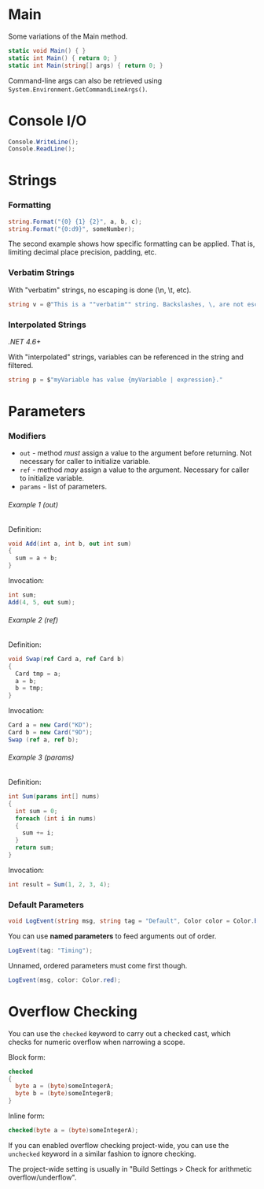 # Main

Some variations of the Main method.

```cs
static void Main() { }
static int Main() { return 0; }
static int Main(string[] args) { return 0; }
```

Command-line args can also be retrieved using `System.Environment.GetCommandLineArgs()`.

# Console I/O

```cs
Console.WriteLine();
Console.ReadLine();
```

# Strings

### Formatting

```cs
string.Format("{0} {1} {2}", a, b, c);
string.Format("{0:d9}", someNumber);
```

The second example shows how specific formatting can be applied. That is, limiting decimal place precision, padding, etc.

### Verbatim Strings

With "verbatim" strings, no escaping is done (\n, \t, etc).

```cs
string v = @"This is a ""verbatim"" string. Backslashes, \, are not escaped.";
```

### Interpolated Strings
_.NET 4.6+_

With "interpolated" strings, variables can be referenced in the string and filtered.

```cs
string p = $"myVariable has value {myVariable | expression}."
```

# Parameters

### Modifiers

* `out` - method _must_ assign a value to the argument before returning. Not necessary for caller to initialize variable.
* `ref` - method _may_ assign a value to the argument. Necessary for caller to initialize variable.
* `params` - list of parameters.

###### Example 1 (out)

Definition:
```cs
void Add(int a, int b, out int sum)
{
  sum = a + b;
}
```

Invocation:
```cs
int sum;
Add(4, 5, out sum);
```

###### Example 2 (ref)

Definition:
```cs
void Swap(ref Card a, ref Card b)
{
  Card tmp = a;
  a = b;
  b = tmp;
}
```

Invocation:
```cs
Card a = new Card("KD");
Card b = new Card("9D");
Swap (ref a, ref b);
```

###### Example 3 (params)

Definition:
```cs
int Sum(params int[] nums)
{
  int sum = 0;
  foreach (int i in nums)
  {
    sum += i;
  }
  return sum;
}
```

Invocation:
```cs
int result = Sum(1, 2, 3, 4);
```

### Default Parameters

```cs
void LogEvent(string msg, string tag = "Default", Color color = Color.blue);
```

You can use **named parameters** to feed arguments out of order.

```cs
LogEvent(tag: "Timing");
```

Unnamed, ordered parameters must come first though.

```cs
LogEvent(msg, color: Color.red);
```

# Overflow Checking

You can use the `checked` keyword to carry out a checked cast, which checks for numeric overflow when narrowing a scope.

Block form:
```cs
checked
{
  byte a = (byte)someIntegerA;
  byte b = (byte)someIntegerB;
}
```

Inline form:
```cs
checked(byte a = (byte)someIntegerA);
```

If you can enabled overflow checking project-wide, you can use the `unchecked` keyword in a similar fashion to ignore checking.

The project-wide setting is usually in "Build Settings > Check for arithmetic overflow/underflow".
